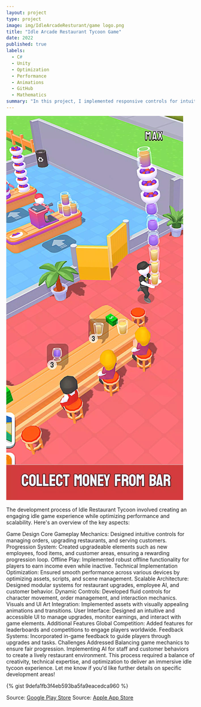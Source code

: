 ```yaml
---
layout: project
type: project
image: img/IdleArcadeResturant/game logo.png
title: "Idle Arcade Restaurant Tycoon Game"
date: 2022
published: true
labels:
  - C#
  - Unity
  - Optimization
  - Performance
  - Animations
  - GitHub
  - Mathematics
summary: "In this project, I implemented responsive controls for intuitive player interactions, enabling smooth movement for managing customer orders and kitchen tasks. Focused on optimization, ensuring seamless performance across devices, even in complex gameplay scenarios. Designed scalable systems for restaurant upgrades, staff management, and customer interactions. Incorporated dynamic gameplay mechanics, like serving VIP customers and competing globally, while ensuring robust backend systems for offline progression. Prioritized user experience with efficient resource management and engaging progression loops."
---
```


<img class="img-fluid" src="../img/IdleArcadeResturant/game_Cover.png">

The development process of Idle Restaurant Tycoon involved creating an engaging idle game experience while optimizing performance and scalability. Here's an overview of the key aspects:

Game Design
Core Gameplay Mechanics: Designed intuitive controls for managing orders, upgrading restaurants, and serving customers.
Progression System: Created upgradeable elements such as new employees, food items, and customer areas, ensuring a rewarding progression loop.
Offline Play: Implemented robust offline functionality for players to earn income even while inactive.
Technical Implementation
Optimization: Ensured smooth performance across various devices by optimizing assets, scripts, and scene management.
Scalable Architecture: Designed modular systems for restaurant upgrades, employee AI, and customer behavior.
Dynamic Controls: Developed fluid controls for character movement, order management, and interaction mechanics.
Visuals and UI
Art Integration: Implemented assets with visually appealing animations and transitions.
User Interface: Designed an intuitive and accessible UI to manage upgrades, monitor earnings, and interact with game elements.
Additional Features
Global Competition: Added features for leaderboards and competitions to engage players worldwide.
Feedback Systems: Incorporated in-game feedback to guide players through upgrades and tasks.
Challenges Addressed
Balancing game mechanics to ensure fair progression.
Implementing AI for staff and customer behaviors to create a lively restaurant environment.
This process required a balance of creativity, technical expertise, and optimization to deliver an immersive idle tycoon experience. Let me know if you'd like further details on specific development areas!

{% gist 9defa1fb3f4eb593ba5fa9eacedca960 %}
 
Source: <a href="https://play.google.com/store/apps/details?id=com.playspare.watersort3d&hl=en">Google Play Store</a>
Source: <a href="https://apps.apple.com/us/app/color-water-sort-puzzle-3d/id1566301002">Apple App Store</a>
